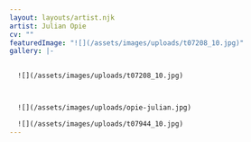 ```yaml
---
layout: layouts/artist.njk
artist: Julian Opie
cv: ""
featuredImage: "![](/assets/images/uploads/t07208_10.jpg)"
gallery: |-
  

  ![](/assets/images/uploads/t07208_10.jpg)



  ![](/assets/images/uploads/opie-julian.jpg)

  ![](/assets/images/uploads/t07944_10.jpg)
---
```

